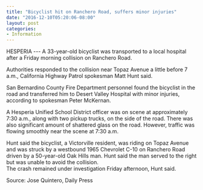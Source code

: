 ```yaml
---
title: "Bicyclist hit on Ranchero Road, suffers minor injuries"
date: "2016-12-10T05:20:06-08:00"
layout: post
categories:
- Information
---
```


HESPERIA --- A 33-year-old bicyclist was transported to a local hospital after a Friday morning collision on Ranchero Road.

Authorities responded to the collision near Topaz Avenue a little before 7 a.m., California Highway Patrol spokesman Matt Hunt said.

San Bernardino County Fire Department personnel found the bicyclist in the road and transferred him to Desert Valley Hospital with minor injuries, according to spokesman Peter McKernan.

A Hesperia Unified School District officer was on scene at approximately 7:30 a.m., along with two pickup trucks, on the side of the road. There was also significant amount of shattered glass on the road. However, traffic was flowing smoothly near the scene at 7:30 a.m.

Hunt said the bicyclist, a Victorville resident, was riding on Topaz Avenue and was struck by a westbound 1965 Chevrolet C-10 on Ranchero Road driven by a 50-year-old Oak Hills man. Hunt said the man served to the right but was unable to avoid the collision.  
The crash remained under investigation Friday afternoon, Hunt said.

Source: Jose Quintero, Daily Press